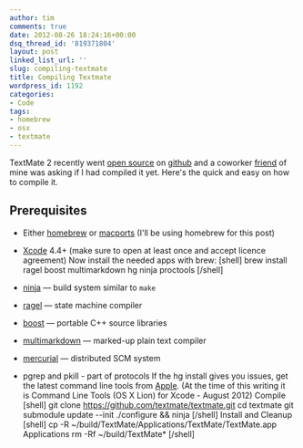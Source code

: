 ```yaml
---
author: tim
comments: true
date: 2012-08-26 18:24:16+00:00
dsq_thread_id: '819371804'
layout: post
linked_list_url: ''
slug: compiling-textmate
title: Compiling Textmate
wordpress_id: 1192
categories:
- Code
tags:
- homebrew
- osx
- textmate
---
```


TextMate 2 recently went [open
source](http://blog.macromates.com/2012/textmate-2-at-github/) on
[github](https://github.com/textmate/textmate) and a coworker
[friend](https://twitter.com/tweetonwards) of mine was asking if I had
compiled it yet. Here's the quick and easy on how to compile it.

## Prerequisites

  * Either [homebrew](http://mxcl.github.com/homebrew/) or [macports](http://www.macports.org/) (I'll be using homebrew for this post)
  * [Xcode](http://itunes.apple.com/us/app/xcode/id497799835?mt=12) 4.4+ (make sure to open at least once and accept licence agreement)
Now install the needed apps with brew: [shell] brew install ragel boost
multimarkdown hg ninja proctools [/shell]

  * [ninja](http://martine.github.com/ninja/) — build system similar to `make`
  * [ragel](http://www.complang.org/ragel/) — state machine compiler
  * [boost](http://www.boost.org/) — portable C++ source libraries
  * [multimarkdown](http://fletcherpenney.net/multimarkdown/) — marked-up plain text compiler
  * [mercurial](http://mercurial.selenic.com/) — distributed SCM system
  * pgrep and pkill - part of protocols
If the hg install gives you issues, get the latest command line tools from
[Apple](https://developer.apple.com/downloads/index.action). (At the time of
this writing it is Command Line Tools (OS X Lion) for Xcode - August 2012)
Compile [shell] git clone https://github.com/textmate/textmate.git cd textmate
git submodule update --init ./configure &amp;&amp; ninja [/shell] Install and
Cleanup [shell] cp -R ~/build/TextMate/Applications/TextMate/TextMate.app
Applications rm -Rf ~/build/TextMate* [/shell]

